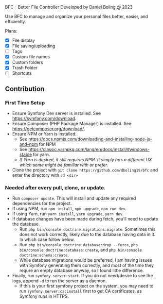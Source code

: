 BFC - Better File Controller
Developed by Daniel Boling @ 2023

Use BFC to manage and organize your personal files better, easier, and efficiently.

Plans:
- [x] File display
- [x] File saving/uploading
- [ ] Tags
- [x] Custom file names
- [x] Custom folders
- [x] Trash Folder
- [ ] Shortcuts

## Contribution
### First Time Setup
* Ensure Symfony Dev server is installed.  See https://symfony.com/download.
* Ensure Composer (PHP Package Manager) is installed.  See https://getcomposer.org/download/.
* Ensure NPM or Yarn is installed.  
  * See https://docs.npmjs.com/downloading-and-installing-node-js-and-npm for NPM
  * See https://classic.yarnpkg.com/lang/en/docs/install/#windows-stable for yarn.
  * *If Yarn is desired, it still requires NPM.  It simply has a different UX which some might be familiar with or prefer.*
* Clone the project with `git clone https://github.com/dboling19/bfc` and enter the directory with `cd <dir>`

### Needed after every pull, clone, or update.
* Run `composer update`.  This will install and update any required dependencies for the project. 
* If using NPM, run `npm install`, `npm upgrade`, `npm run dev`.
* If using Yarn, run `yarn install`, `yarn upgrade`, `yarn dev`.
* If database changes have been made during fetch, you'll need to update the database.
  * Run `php bin/console doctrine:migrations:migrate`.  Sometimes this does not work correctly, likely due to the database having data in it.  In which case follow below.
   * Run `php bin/console doctrine:database:drop --force`, `php bin/console doctrine:database:create`, and `php bin/console doctrine:schema:create`.
  * While database migrations would be preferred, I am having issues with Symfony generating them correctly, and most of the time they requre an empty database anyway, so I found little difference.
* Finally, run `symfony server:start`.  If you do not need/desire to see the logs, append `-d` to run the server as a daemon.  
  * If this is your first symfony project on the system, you may need to run `symfony server:ca:install` first to get CA certificates, as Symfony runs in HTTPS.
